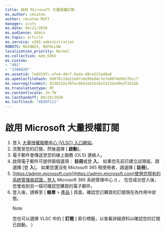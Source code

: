 ```yaml
---
title: 啟用 Microsoft 大量授權訂閱
ms.author: cmcatee
author: cmcatee-MSFT
manager: scotv
ms.date: 04/21/2020
ms.audience: Admin
ms.topic: article
ms.service: o365-administration
ROBOTS: NOINDEX, NOFOLLOW
localization_priority: Normal
ms.collection: Adm_O365
ms.custom:
- "481"
- "1500028"
ms.assetid: 7a6919fc-afe4-40c7-8ada-d8ce523ad8a8
ms.openlocfilehash: b98f8c2da22e07c6e99e04c7e7e06f4d9b1fbcc7
ms.sourcegitcommit: 0338332a70fec9bd1e81b26e1933a5d0e3f261b6
ms.translationtype: MT
ms.contentlocale: zh-TW
ms.lasthandoff: 09/29/2020
ms.locfileid: "48307111"
---
```

# <a name="activating-a-microsoft-volume-license-subscription"></a>啟用 Microsoft 大量授權訂閱

1. 登入 [大量授權服務中心 (VLSC) 入口網站](https://go.microsoft.com/fwlink/p/?LinkId=329762)。
2. 流覽至您的訂閱，然後選擇 [ **啟動**]。
3. 電子郵件會傳送至您的線上服務 (OLS) 連絡人。
4. 啟用電子郵件可提供兩個選項： **註冊**或登 **入**。 如果您先前已建立試用版，請選擇 [登 **入**]。 如果您還沒有 Microsoft 365 租使用者，請選擇 [ **註冊**]。
5. [https://admin.microsoft.com](https://admin.microsoft.com)使用您現有的系統管理員認證，登入 Microsoft 365 系統管理中心 () 。 在您成功登入後，您會收到另一個可確認您購買的電子郵件。
6. 登入後，請移至 [ **帳單** \> [產品](https://go.microsoft.com/fwlink/p/?linkid=842054) ] 頁面，確認您已購買的訂閱現在為作用中狀態。 
    > [!NOTE]
    > 您也可以選擇 VLSC 中的 [ **訂閱** ] 索引標籤，以查看詳細資料以確認您的訂閱已啟動。 ) 
